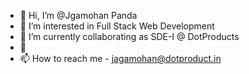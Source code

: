 - 👋 Hi, I’m @Jgamohan Panda
- 👀 I’m interested in Full Stack Web Development
- 🌱 I’m currently collaborating as SDE-I @ DotProducts
- 💞️ 
- 📫 How to reach me - jagamohan@dotproduct.in

<!---
Jgamohan-dp/Jgamohan-dp is a ✨ special ✨ repository because its `README.md` (this file) appears on your GitHub profile.
You can click the Preview link to take a look at your changes.
--->
